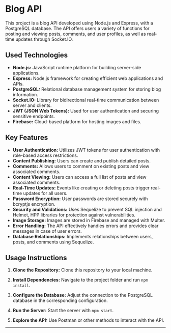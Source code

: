 # Blog API

This project is a blog API developed using Node.js and Express, with a PostgreSQL database. The API offers users a variety of functions for posting and viewing posts, comments, and user profiles, as well as real-time updates through Socket.IO.

## Used Technologies

- **Node.js:** JavaScript runtime platform for building server-side applications.
- **Express:** Node.js framework for creating efficient web applications and APIs.
- **PostgreSQL:** Relational database management system for storing blog information.
- **Socket.IO:** Library for bidirectional real-time communication between server and clients.
- **JWT (JSON Web Tokens):** Used for user authentication and securing sensitive endpoints.
- **Firebase:** Cloud-based platform for hosting images and files.

## Key Features

- **User Authentication:** Utilizes JWT tokens for user authentication with role-based access restrictions.
- **Content Publishing:** Users can create and publish detailed posts.
- **Comments:** Allows users to comment on existing posts and view associated comments.
- **Content Viewing:** Users can access a full list of posts and view associated comments.
- **Real-Time Updates:** Events like creating or deleting posts trigger real-time updates for all users.
- **Password Encryption:** User passwords are stored securely with bcryptjs encryption.
- **Security and Validations:** Uses Sequelize to prevent SQL injection and Helmet, HPP libraries for protection against vulnerabilities.
- **Image Storage:** Images are stored in Firebase and managed with Multer.
- **Error Handling:** The API effectively handles errors and provides clear messages in case of user errors.
- **Database Relationships:** Implements relationships between users, posts, and comments using Sequelize.

## Usage Instructions

1. **Clone the Repository:** Clone this repository to your local machine.

2. **Install Dependencies:** Navigate to the project folder and run `npm install`.

3. **Configure the Database:** Adjust the connection to the PostgreSQL database in the corresponding configuration.

4. **Run the Server:** Start the server with `npm start`.

5. **Explore the API:** Use Postman or other methods to interact with the API.

---